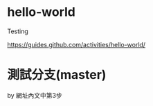 # hello-world
Testing

https://guides.github.com/activities/hello-world/

# 測試分支(master)

by 網址內文中第3步
